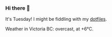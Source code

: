 ### Hi there :wave:

It's Tuesday! I might be fiddling with my [dotfiles](https://github.com/bewuethr/dotfiles).

Weather in Victoria BC: overcast, at +6°C.
